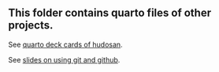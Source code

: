 ## This folder contains quarto files of other projects.

See [quarto deck cards of hudosan](https://seiroito.github.io/QuartoFiles/posts/tests/test2.html).

See [slides on using git and github](http://seiroito.github.io/QuartoFiles/posts/UsingGitAndGithub/UsingGitAndGithub.html).
